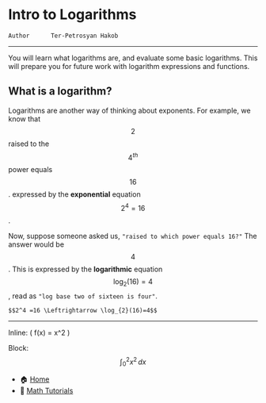 # Intro to Logarithms

```info
Author      Ter-Petrosyan Hakob
```
---

You will learn what logarithms are, and evaluate some basic logarithms.
This will prepare you for future work with logarithm expressions and functions.

## What is a logarithm?

Logarithms are another way of thinking about exponents. 
For example, we know that $$2$$ raised to the $$4^{th}$$ power equals $$16$$. 
expressed by the **exponential** equation $$2^4=16$$.

Now, suppose someone asked us, `"raised to which power equals 16?"` The answer would be $$4$$. 
This is expressed by the **logarithmic** equation $$\log_{2}(16)=4$$, read as `"log base two of sixteen is four"`.

    $$2^4 =16 \Leftrightarrow \log_{2}(16)=4$$

---

Inline: \( f(x) = x^2 \)

Block:
$$
\int_0^2 x^2 \, dx
$$


- 🏠 [Home](./../../README.md)
- 📐 [Math Tutorials](./../tutorials.md)